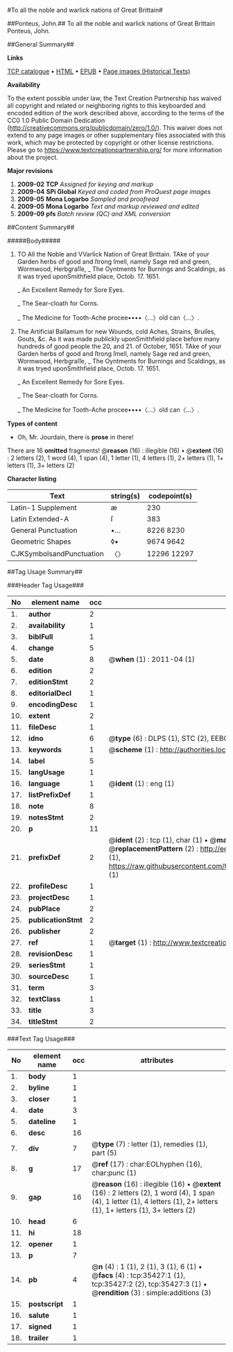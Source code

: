 #To all the noble and warlick nations of Great Brittain#

##Ponteus, John.##
To all the noble and warlick nations of Great Brittain
Ponteus, John.

##General Summary##

**Links**

[TCP catalogue](http://www.ota.ox.ac.uk/tcp/)  • 
[HTML](http://tei.it.ox.ac.uk/tcp/Texts-HTML/free/A55/A55352.html)  • 
[EPUB](http://tei.it.ox.ac.uk/tcp/Texts-EPUB/free/A55/A55352.epub) • 
[Page images (Historical Texts)](https://historicaltexts.jisc.ac.uk/eebo-99830965e)

**Availability**

To the extent possible under law, the Text Creation Partnership has waived all copyright and related or neighboring rights to this keyboarded and encoded edition of the work described above, according to the terms of the CC0 1.0 Public Domain Dedication (http://creativecommons.org/publicdomain/zero/1.0/). This waiver does not extend to any page images or other supplementary files associated with this work, which may be protected by copyright or other license restrictions. Please go to https://www.textcreationpartnership.org/ for more information about the project.

**Major revisions**

1. __2009-02__ __TCP__ *Assigned for keying and markup*
1. __2009-04__ __SPi Global__ *Keyed and coded from ProQuest page images*
1. __2009-05__ __Mona Logarbo__ *Sampled and proofread*
1. __2009-05__ __Mona Logarbo__ *Text and markup reviewed and edited*
1. __2009-09__ __pfs__ *Batch review (QC) and XML conversion*

##Content Summary##

#####Body#####

1. TO All the Noble and VVarlick Nation of Great Brittain.
TAke of your Garden herbs of good and ſtrong ſmell, namely Sage red and green, Wormwood, Herbgraſſe,
    _ The Oyntments for Burnings and Scaldings, as it was tryed uponSmithfield place, Octob. 17. 1651.

    _ An Excellent Remedy for Sore Eyes.

    _ The Sear-cloath for Corns.

    _ The Medicine for Tooth-Ache procee••••〈…〉old can〈…〉.

1. The Artificial Balſamum for new Wounds, cold Aches, Strains, Bruiſes, Gouts, &c. As it was made publickly uponSmithfield place before many hundreds of good people the 20, and 21. of October, 1651.
TAke of your Garden herbs of good and ſtrong ſmell, namely Sage red and green, Wormwood, Herbgraſſe,
    _ The Oyntments for Burnings and Scaldings, as it was tryed uponSmithfield place, Octob. 17. 1651.

    _ An Excellent Remedy for Sore Eyes.

    _ The Sear-cloath for Corns.

    _ The Medicine for Tooth-Ache procee••••〈…〉old can〈…〉.

**Types of content**

  * Oh, Mr. Jourdain, there is **prose** in there!

There are 16 **omitted** fragments! 
 @__reason__ (16) : illegible (16)  •  @__extent__ (16) : 2 letters (2), 1 word (4), 1 span (4), 1 letter (1), 4 letters (1), 2+ letters (1), 1+ letters (1), 3+ letters (2)

**Character listing**


|Text|string(s)|codepoint(s)|
|---|---|---|
|Latin-1 Supplement|æ|230|
|Latin Extended-A|ſ|383|
|General Punctuation|•…|8226 8230|
|Geometric Shapes|◊▪|9674 9642|
|CJKSymbolsandPunctuation|〈〉|12296 12297|

##Tag Usage Summary##

###Header Tag Usage###

|No|element name|occ|attributes|
|---|---|---|---|
|1.|__author__|2||
|2.|__availability__|1||
|3.|__biblFull__|1||
|4.|__change__|5||
|5.|__date__|8| @__when__ (1) : 2011-04 (1)|
|6.|__edition__|2||
|7.|__editionStmt__|2||
|8.|__editorialDecl__|1||
|9.|__encodingDesc__|1||
|10.|__extent__|2||
|11.|__fileDesc__|1||
|12.|__idno__|6| @__type__ (6) : DLPS (1), STC (2), EEBO-CITATION (1), PROQUEST (1), VID (1)|
|13.|__keywords__|1| @__scheme__ (1) : http://authorities.loc.gov/ (1)|
|14.|__label__|5||
|15.|__langUsage__|1||
|16.|__language__|1| @__ident__ (1) : eng (1)|
|17.|__listPrefixDef__|1||
|18.|__note__|8||
|19.|__notesStmt__|2||
|20.|__p__|11||
|21.|__prefixDef__|2| @__ident__ (2) : tcp (1), char (1)  •  @__matchPattern__ (2) : ([0-9\-]+):([0-9IVX]+) (1), (.+) (1)  •  @__replacementPattern__ (2) : http://eebo.chadwyck.com/downloadtiff?vid=$1&page=$2 (1), https://raw.githubusercontent.com/textcreationpartnership/Texts/master/tcpchars.xml#$1 (1)|
|22.|__profileDesc__|1||
|23.|__projectDesc__|1||
|24.|__pubPlace__|2||
|25.|__publicationStmt__|2||
|26.|__publisher__|2||
|27.|__ref__|1| @__target__ (1) : http://www.textcreationpartnership.org/docs/. (1)|
|28.|__revisionDesc__|1||
|29.|__seriesStmt__|1||
|30.|__sourceDesc__|1||
|31.|__term__|3||
|32.|__textClass__|1||
|33.|__title__|3||
|34.|__titleStmt__|2||


###Text Tag Usage###

|No|element name|occ|attributes|
|---|---|---|---|
|1.|__body__|1||
|2.|__byline__|1||
|3.|__closer__|1||
|4.|__date__|3||
|5.|__dateline__|1||
|6.|__desc__|16||
|7.|__div__|7| @__type__ (7) : letter (1), remedies (1), part (5)|
|8.|__g__|17| @__ref__ (17) : char:EOLhyphen (16), char:punc (1)|
|9.|__gap__|16| @__reason__ (16) : illegible (16)  •  @__extent__ (16) : 2 letters (2), 1 word (4), 1 span (4), 1 letter (1), 4 letters (1), 2+ letters (1), 1+ letters (1), 3+ letters (2)|
|10.|__head__|6||
|11.|__hi__|18||
|12.|__opener__|1||
|13.|__p__|7||
|14.|__pb__|4| @__n__ (4) : 1 (1), 2 (1), 3 (1), 6 (1)  •  @__facs__ (4) : tcp:35427:1 (1), tcp:35427:2 (2), tcp:35427:3 (1)  •  @__rendition__ (3) : simple:additions (3)|
|15.|__postscript__|1||
|16.|__salute__|1||
|17.|__signed__|1||
|18.|__trailer__|1||
